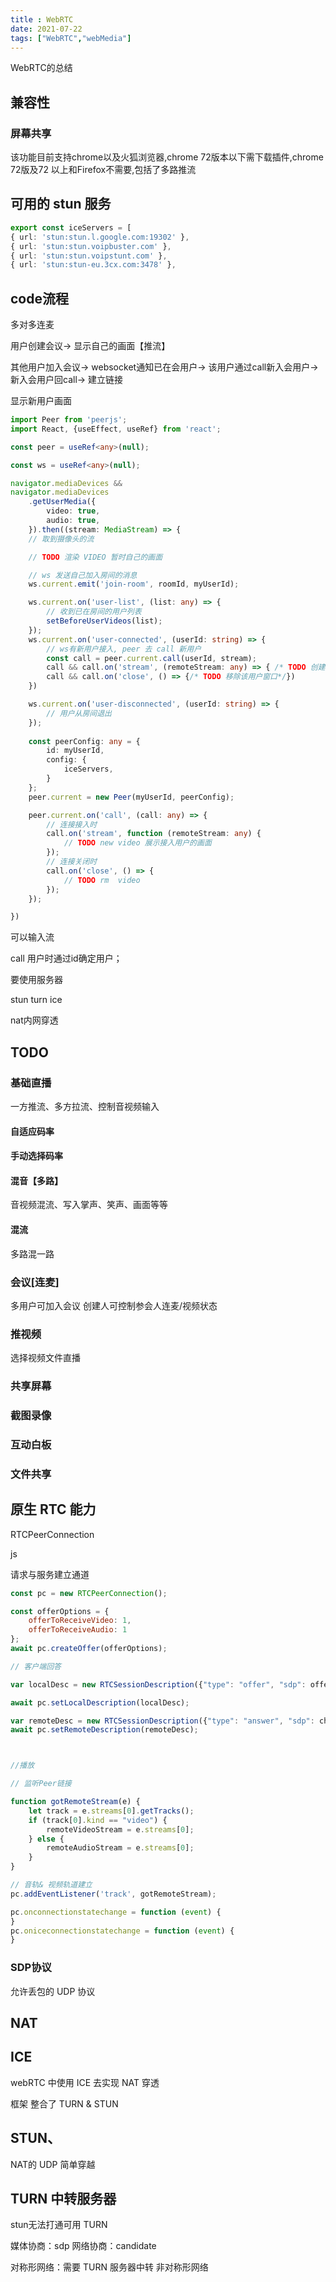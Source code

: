 ```yaml
---
title : WebRTC 
date: 2021-07-22 
tags: ["WebRTC","webMedia"]
---
```


WebRTC的总结

<!--more-->

## 兼容性

### 屏幕共享

该功能目前支持chrome以及火狐浏览器,chrome 72版本以下需下载插件,chrome 72版及72 以上和Firefox不需要,包括了多路推流

## 可用的 stun 服务

```typescript
export const iceServers = [
{ url: 'stun:stun.l.google.com:19302' },
{ url: 'stun:stun.voipbuster.com' },
{ url: 'stun:stun.voipstunt.com' },
{ url: 'stun:stun-eu.3cx.com:3478' },
```

## code流程

多对多连麦

用户创建会议-> 显示自己的画面【推流】

其他用户加入会议-> websocket通知已在会用户-> 该用户通过call新入会用户-> 新入会用户回call-> 建立链接

显示新用户画面

```typescript
import Peer from 'peerjs';
import React, {useEffect, useRef} from 'react';

const peer = useRef<any>(null);

const ws = useRef<any>(null);

navigator.mediaDevices &&
navigator.mediaDevices
    .getUserMedia({
        video: true,
        audio: true,
    }).then((stream: MediaStream) => {
    // 取到摄像头的流

    // TODO 渲染 VIDEO 暂时自己的画面

    // ws 发送自己加入房间的消息
    ws.current.emit('join-room', roomId, myUserId);

    ws.current.on('user-list', (list: any) => {
        // 收到已在房间的用户列表
        setBeforeUserVideos(list);
    });
    ws.current.on('user-connected', (userId: string) => {
        // ws有新用户接入, peer 去 call 新用户
        const call = peer.current.call(userId, stream);
        call && call.on('stream', (remoteStream: any) => { /* TODO 创建新播放器*/})
        call && call.on('close', () => {/* TODO 移除该用户窗口*/})
    })

    ws.current.on('user-disconnected', (userId: string) => {
        // 用户从房间退出
    });
  
    const peerConfig: any = {
        id: myUserId,
        config: {
            iceServers,
        } 
    };
    peer.current = new Peer(myUserId, peerConfig);

    peer.current.on('call', (call: any) => {
        // 连接接入时
        call.on('stream', function (remoteStream: any) {
            // TODO new video 展示接入用户的画面
        });
        // 连接关闭时
        call.on('close', () => {
            // TODO rm  video
        });
    });

})
```

可以输入流

call 用户时通过id确定用户；

要使用服务器

stun turn ice

nat内网穿透

## TODO

### 基础直播

一方推流、多方拉流、控制音视频输入

#### 自适应码率

#### 手动选择码率

#### 混音【多路】

音视频混流、写入掌声、笑声、画面等等

#### 混流

多路混一路

### 会议[连麦]

多用户可加入会议
创建人可控制参会人连麦/视频状态

### 推视频

选择视频文件直播

### 共享屏幕

### 截图录像

### 互动白板

### 文件共享

## 原生 RTC 能力

RTCPeerConnection

js

请求与服务建立通道

```js
const pc = new RTCPeerConnection();

const offerOptions = {
    offerToReceiveVideo: 1,
    offerToReceiveAudio: 1
};
await pc.createOffer(offerOptions);

// 客户端回答

var localDesc = new RTCSessionDescription({"type": "offer", "sdp": offerSdp});

await pc.setLocalDescription(localDesc);

var remoteDesc = new RTCSessionDescription({"type": "answer", "sdp": channel_sdp});
await pc.setRemoteDescription(remoteDesc);



//播放

// 监听Peer链接

function gotRemoteStream(e) {
    let track = e.streams[0].getTracks();
    if (track[0].kind == "video") {
        remoteVideoStream = e.streams[0];
    } else {
        remoteAudioStream = e.streams[0];
    }
}

// 音轨& 视频轨道建立
pc.addEventListener('track', gotRemoteStream);

pc.onconnectionstatechange = function (event) {
}
pc.oniceconnectionstatechange = function (event) {
}
``` 

### SDP协议
允许丢包的 UDP 协议

## NAT

## ICE
webRTC 中使用 ICE 去实现 NAT 穿透

框架 整合了 TURN & STUN

## STUN、

NAT的 UDP 简单穿越

## TURN 中转服务器

stun无法打通可用 TURN

媒体协商：sdp
网络协商：candidate


对称形网络：需要 TURN 服务器中转
非对称形网络